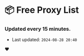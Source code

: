 # :package: Free Proxy List
### Updated every 15 minutes.

- Last updated: `2024-08-28 20:40`

:heart:
